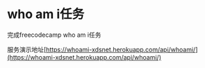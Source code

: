 # who am i任务 
完成freecodecamp who am i任务

服务演示地址[https://whoami-xdsnet.herokuapp.com/api/whoami/](https://whoami-xdsnet.herokuapp.com/api/whoami/)

